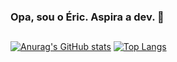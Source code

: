 ### Opa, sou o Éric. Aspira a dev. 👋
##

[![Anurag's GitHub stats](https://github-readme-stats.vercel.app/api?username=ericalmeidasp&show_icons=true&theme=radical)](https://github.com/ericalmeidasp/github-readme-stats)
[![Top Langs](https://github-readme-stats.vercel.app/api/top-langs/?username=ericalmeidasp&layout=compact)](https://github.com/ericalmeidasp/github-readme-stats)



<!--
**ericalmeidasp/ericalmeidasp** is a ✨ _special_ ✨ repository because its `README.md` (this file) appears on your GitHub profile.

Here are some ideas to get you started:

- 🔭 I’m currently working on ...
- 🌱 I’m currently learning ...
- 👯 I’m looking to collaborate on ...
- 🤔 I’m looking for help with ...
- 💬 Ask me about ...
- 📫 How to reach me: ...
- 😄 Pronouns: ...
- ⚡ Fun fact: ...
-->
